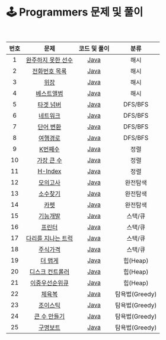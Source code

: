 # 🕹 Programmers 문제 및 풀이
<br>

|번호|문제|코드 및 풀이|분류
|:---:|:---:|:---:|:---:
|1|[완주하지 못한 선수](https://github.com/merry-santa/algorithm/blob/main/programmers/%ED%95%B4%EC%8B%9C/%EC%99%84%EC%A3%BC%ED%95%98%EC%A7%80%20%EB%AA%BB%ED%95%9C%20%EC%84%A0%EC%88%98/README.md)|[Java](https://github.com/merry-santa/algorithm/blob/main/programmers/%ED%95%B4%EC%8B%9C/%EC%99%84%EC%A3%BC%ED%95%98%EC%A7%80%20%EB%AA%BB%ED%95%9C%20%EC%84%A0%EC%88%98/JavaSolution.md)|해시
|2|[전화번호 목록](https://github.com/merry-santa/algorithm/blob/main/programmers/%ED%95%B4%EC%8B%9C/%EC%A0%84%ED%99%94%EB%B2%88%ED%98%B8%20%EB%AA%A9%EB%A1%9D/README.md)|[Java](https://github.com/merry-santa/algorithm/blob/main/programmers/%ED%95%B4%EC%8B%9C/%EC%A0%84%ED%99%94%EB%B2%88%ED%98%B8%20%EB%AA%A9%EB%A1%9D/JavaSolution.md)|해시
|3|[위장](https://github.com/merry-santa/algorithm/blob/main/programmers/%ED%95%B4%EC%8B%9C/%EC%9C%84%EC%9E%A5/README.md)|[Java](https://github.com/merry-santa/algorithm/blob/main/programmers/%ED%95%B4%EC%8B%9C/%EC%9C%84%EC%9E%A5/JavaSolution.md)|해시
|4|[베스트앨범](https://github.com/merry-santa/algorithm/blob/main/programmers/%ED%95%B4%EC%8B%9C/%EB%B2%A0%EC%8A%A4%ED%8A%B8%EC%95%A8%EB%B2%94/README.md)|[Java](https://github.com/merry-santa/algorithm/blob/main/programmers/%ED%95%B4%EC%8B%9C/%EB%B2%A0%EC%8A%A4%ED%8A%B8%EC%95%A8%EB%B2%94/JavaSolution.md)|해시
|5|[타겟 넘버](https://github.com/merry-santa/algorithm/blob/main/programmers/DFS:BFS/%ED%83%80%EA%B2%9F%20%EB%84%98%EB%B2%84/README.md)|[Java](https://github.com/merry-santa/algorithm/blob/main/programmers/DFS:BFS/%ED%83%80%EA%B2%9F%20%EB%84%98%EB%B2%84/JavaSolution.md)|DFS/BFS
|6|[네트워크](https://github.com/merry-santa/algorithm/blob/main/programmers/DFS:BFS/%EB%84%A4%ED%8A%B8%EC%9B%8C%ED%81%AC/README.md)|[Java](https://github.com/merry-santa/algorithm/blob/main/programmers/DFS:BFS/%EB%84%A4%ED%8A%B8%EC%9B%8C%ED%81%AC/JavaSolution.md)|DFS/BFS
|7|[단어 변환](https://github.com/merry-santa/algorithm/blob/main/programmers/DFS:BFS/%EB%8B%A8%EC%96%B4%20%EB%B3%80%ED%99%98/README.md)|[Java](https://github.com/merry-santa/algorithm/blob/main/programmers/DFS:BFS/%EB%8B%A8%EC%96%B4%20%EB%B3%80%ED%99%98/JavaSolution.md)|DFS/BFS
|8|[여행경로](https://github.com/merry-santa/algorithm/blob/main/programmers/DFS:BFS/%EC%97%AC%ED%96%89%EA%B2%BD%EB%A1%9C/README.md)|[Java](https://github.com/merry-santa/algorithm/blob/main/programmers/DFS:BFS/%EC%97%AC%ED%96%89%EA%B2%BD%EB%A1%9C/JavaSolution.md)|DFS/BFS
|9|[K번째수](https://github.com/merry-santa/algorithm/blob/main/programmers/%EC%A0%95%EB%A0%AC/K%EB%B2%88%EC%A7%B8%EC%88%98/README.md)|[Java](https://github.com/merry-santa/algorithm/blob/main/programmers/%EC%A0%95%EB%A0%AC/K%EB%B2%88%EC%A7%B8%EC%88%98/JavaSolution.md)|정렬
|10|[가장 큰 수](https://github.com/merry-santa/algorithm/blob/main/programmers/%EC%A0%95%EB%A0%AC/%EA%B0%80%EC%9E%A5%20%ED%81%B0%20%EC%88%98/README.md)|[Java](https://github.com/merry-santa/algorithm/blob/main/programmers/%EC%A0%95%EB%A0%AC/%EA%B0%80%EC%9E%A5%20%ED%81%B0%20%EC%88%98/JavaSolution.md)|정렬
|11|[H-Index](https://github.com/merry-santa/algorithm/blob/main/programmers/%EC%A0%95%EB%A0%AC/H-Index/README.md)|[Java](https://github.com/merry-santa/algorithm/blob/main/programmers/%EC%A0%95%EB%A0%AC/H-Index/JavaSolution.md)|정렬
|12|[모의고사](https://github.com/merry-santa/algorithm/blob/main/programmers/%EC%99%84%EC%A0%84%ED%83%90%EC%83%89/%EB%AA%A8%EC%9D%98%EA%B3%A0%EC%82%AC/README.md)|[Java](https://github.com/merry-santa/algorithm/blob/main/programmers/%EC%99%84%EC%A0%84%ED%83%90%EC%83%89/%EB%AA%A8%EC%9D%98%EA%B3%A0%EC%82%AC/JavaSolution.md)|완전탐색
|13|[소수찾기](https://github.com/merry-santa/algorithm/blob/main/programmers/%EC%99%84%EC%A0%84%ED%83%90%EC%83%89/%EC%86%8C%EC%88%98%20%EC%B0%BE%EA%B8%B0/README.md)|[Java](https://github.com/merry-santa/algorithm/blob/main/programmers/%EC%99%84%EC%A0%84%ED%83%90%EC%83%89/%EC%86%8C%EC%88%98%20%EC%B0%BE%EA%B8%B0/JavaSolution.md)|완전탐색
|14|[카펫](https://github.com/merry-santa/algorithm/blob/main/programmers/%EC%99%84%EC%A0%84%ED%83%90%EC%83%89/%EC%B9%B4%ED%8E%AB/README.md)|[Java](https://github.com/merry-santa/algorithm/blob/main/programmers/%EC%99%84%EC%A0%84%ED%83%90%EC%83%89/%EC%B9%B4%ED%8E%AB/JavaSolution.md)|완전탐색
|15|[기능개발](https://github.com/merry-santa/algorithm/blob/main/programmers/%EC%8A%A4%ED%83%9D:%ED%81%90/%EA%B8%B0%EB%8A%A5%EA%B0%9C%EB%B0%9C/README.md)|[Java](https://github.com/merry-santa/algorithm/blob/main/programmers/%EC%8A%A4%ED%83%9D:%ED%81%90/%EA%B8%B0%EB%8A%A5%EA%B0%9C%EB%B0%9C/JavaSolution.md)|스택/큐
|16|[프린터](https://github.com/merry-santa/algorithm/blob/main/programmers/%EC%8A%A4%ED%83%9D:%ED%81%90/%ED%94%84%EB%A6%B0%ED%84%B0/README.md)|[Java](https://github.com/merry-santa/algorithm/blob/main/programmers/%EC%8A%A4%ED%83%9D:%ED%81%90/%ED%94%84%EB%A6%B0%ED%84%B0/JavaSolution.md)|스택/큐
|17|[다리를 지나는 트럭](https://github.com/sugil92/algorithm/blob/main/programmers/%EC%8A%A4%ED%83%9D:%ED%81%90/%EB%8B%A4%EB%A6%AC%EB%A5%BC%20%EC%A7%80%EB%82%98%EB%8A%94%20%ED%8A%B8%EB%9F%AD/README.md)|[Java](https://github.com/sugil92/algorithm/blob/main/programmers/%EC%8A%A4%ED%83%9D:%ED%81%90/%EB%8B%A4%EB%A6%AC%EB%A5%BC%20%EC%A7%80%EB%82%98%EB%8A%94%20%ED%8A%B8%EB%9F%AD/JavaSolution.md)|스택/큐
|18|[주식가격](https://github.com/sugil92/algorithm/blob/main/programmers/%EC%8A%A4%ED%83%9D:%ED%81%90/%EC%A3%BC%EC%8B%9D%EA%B0%80%EA%B2%A9/README.md)|[Java](https://github.com/sugil92/algorithm/blob/main/programmers/%EC%8A%A4%ED%83%9D:%ED%81%90/%EC%A3%BC%EC%8B%9D%EA%B0%80%EA%B2%A9/JavaSolution.md)|스택/큐
|19|[더 맵게](https://github.com/sugil92/algorithm/blob/main/programmers/%ED%9E%99(Heap)/%EB%8D%94%20%EB%A7%B5%EA%B2%8C/README.md)|[Java](https://github.com/sugil92/algorithm/blob/main/programmers/%ED%9E%99(Heap)/%EB%8D%94%20%EB%A7%B5%EA%B2%8C/JavaSolution.md)|힙(Heap)
|20|[디스크 컨트롤러](https://github.com/sapzilking/algorithm/blob/main/programmers/%ED%9E%99(Heap)/%EB%94%94%EC%8A%A4%ED%81%AC%20%EC%BB%A8%ED%8A%B8%EB%A1%A4%EB%9F%AC/README.md)|[Java](https://github.com/sapzilking/algorithm/blob/main/programmers/%ED%9E%99(Heap)/%EB%94%94%EC%8A%A4%ED%81%AC%20%EC%BB%A8%ED%8A%B8%EB%A1%A4%EB%9F%AC/JavaSolution.md)|힙(Heap)
|21|[이중우선순위큐](https://github.com/sugil92/algorithm/blob/main/programmers/%ED%9E%99(Heap)/%EC%9D%B4%EC%A4%91%EC%9A%B0%EC%84%A0%EC%88%9C%EC%9C%84%ED%81%90/README.md)|[Java](https://github.com/sugil92/algorithm/blob/main/programmers/%ED%9E%99(Heap)/%EC%9D%B4%EC%A4%91%EC%9A%B0%EC%84%A0%EC%88%9C%EC%9C%84%ED%81%90/JavaSolution.md)|힙(Heap)
|22|[체육복](https://github.com/sapzilking/algorithm/blob/main/programmers/%ED%83%90%EC%9A%95%EB%B2%95(Greedy)/%EC%B2%B4%EC%9C%A1%EB%B3%B5/README.md)|[Java](https://github.com/sapzilking/algorithm/blob/main/programmers/%ED%83%90%EC%9A%95%EB%B2%95(Greedy)/%EC%B2%B4%EC%9C%A1%EB%B3%B5/JavaSolution.md)|탐욕법(Greedy)
|23|[조이스틱](https://github.com/sapzilking/algorithm/blob/main/programmers/%ED%83%90%EC%9A%95%EB%B2%95(Greedy)/%EC%A1%B0%EC%9D%B4%EC%8A%A4%ED%8B%B1/README.md)|[Java](https://github.com/sapzilking/algorithm/blob/main/programmers/%ED%83%90%EC%9A%95%EB%B2%95(Greedy)/%EC%A1%B0%EC%9D%B4%EC%8A%A4%ED%8B%B1/JavaSolution.md)|탐욕법(Greedy)
|24|[큰 수 만들기](https://github.com/sapzilking/algorithm/blob/main/programmers/%ED%83%90%EC%9A%95%EB%B2%95(Greedy)/%ED%81%B0%20%EC%88%98%20%EB%A7%8C%EB%93%A4%EA%B8%B0/README.md)|[Java](https://github.com/sapzilking/algorithm/blob/main/programmers/%ED%83%90%EC%9A%95%EB%B2%95(Greedy)/%ED%81%B0%20%EC%88%98%20%EB%A7%8C%EB%93%A4%EA%B8%B0/JavaSolution.md)|탐욕법(Greedy)
|25|[구명보트](https://github.com/sapzilking/algorithm/blob/main/programmers/%ED%83%90%EC%9A%95%EB%B2%95(Greedy)/%EA%B5%AC%EB%AA%85%EB%B3%B4%ED%8A%B8/README.md)|[Java](https://github.com/sapzilking/algorithm/blob/main/programmers/%ED%83%90%EC%9A%95%EB%B2%95(Greedy)/%EA%B5%AC%EB%AA%85%EB%B3%B4%ED%8A%B8/JavaSolution.md)|탐욕법(Greedy)








